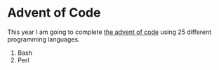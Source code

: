 # Advent of Code

This year I am going to complete [the advent of code](https://adventofcode.com) using 25 different programming languages.

1. Bash
2. Perl
